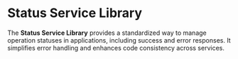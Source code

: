 # Status Service Library

The **Status Service Library** provides a standardized way to manage operation statuses in applications, including success and error responses. It simplifies error handling and enhances code consistency across services.
